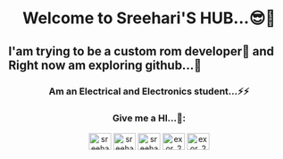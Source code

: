 <html>
<body>  
<h1 align="center">Welcome to Sreehari'S HUB...😎🙌</h1>

<h2>I'am trying to be a custom rom developer🙈 and Right now am exploring github...🤖</h2>

<h3 align="center">Am an Electrical and Electronics student...⚡⚡</h3>
  
<h3 align="center">Give me a HI...🙌:</h3>
<p align="center">
<a href="https://twitter.com/sreehar32118803" target="blank"><img align="center" src="https://raw.githubusercontent.com/rahuldkjain/github-profile-readme-generator/master/src/images/icons/Social/twitter.svg" alt="sreehar32118803" height="30" width="40" /></a>
<a href="https://linkedin.com/in/sreehari-s-4115841aa" target="blank"><img align="center" src="https://raw.githubusercontent.com/rahuldkjain/github-profile-readme-generator/master/src/images/icons/Social/linked-in-alt.svg" alt="sreehari-s-4115841aa" height="30" width="40" /></a>
<a href="https://fb.com/sreehari.satheesan.5" target="blank"><img align="center" src="https://raw.githubusercontent.com/rahuldkjain/github-profile-readme-generator/master/src/images/icons/Social/facebook.svg" alt="sreehari.satheesan.5" height="30" width="40" /></a>
<a href="https://instagram.com/exor_2000" target="blank"><img align="center" src="https://raw.githubusercontent.com/rahuldkjain/github-profile-readme-generator/master/src/images/icons/Social/instagram.svg" alt="exor_2000" height="30" width="40" /></a>
<a href="https://t.me/exor_2000/" target="blank"><img align="center" src="https://cdn-icons.flaticon.com/png/512/3670/premium/3670070.png?token=exp=1643695280~hmac=35d42b64576fd55143dc5c451e4148e9" alt="exor_2000" height="30" width="40" /></a>  

  
</p>


  

  </body>
  </html>
